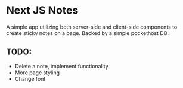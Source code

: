 # Next JS Notes

A simple app utilizing both server-side and client-side components to create sticky notes on a page. Backed by a simple pockethost DB.

## TODO:

- Delete a note, implement functionality
- More page styling
- Change font
